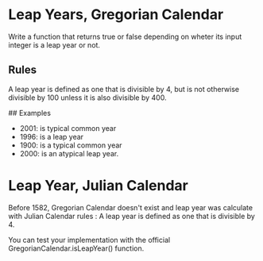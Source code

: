 # Leap Years, Gregorian Calendar

Write a function that returns true or false depending on wheter its input integer is a leap year or not.

## Rules

A leap year is defined as one that is divisible by 4, but is not otherwise divisible by 100 unless it is also divisible by 400.

## Examples

- 2001: is typical common year 
- 1996: is a leap year
- 1900: is a typical common year 
- 2000: is an atypical leap year.

# Leap Year, Julian Calendar

Before 1582, Gregorian Calendar doesn't exist and leap year was calculate with Julian Calendar rules : 
A leap year is defined as one that is divisible by 4.

You can test your implementation with the official GregorianCalendar.isLeapYear() function.
